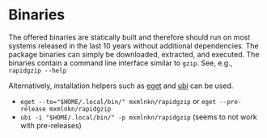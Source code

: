 # Binaries

The offered binaries are statically built and therefore should run on most systems released in the last 10 years without additional dependencies.
The package binaries can simply be downloaded, extracted, and executed.
The binaries contain a command line interface similar to `gzip`. See, e.g., `rapidgzip --help`

Alternatively, installation helpers such as [eget](https://github.com/zyedidia/eget) and [ubi](https://github.com/houseabsolute/ubi) can be used.

 - `eget --to="$HOME/.local/bin/" mxmlnkn/rapidgzip` or `eget --pre-release mxmlnkn/rapidgzip`
 - `ubi -i "$HOME/.local/bin/" -p mxmlnkn/rapidgzip` (seems to not work with pre-releases)
